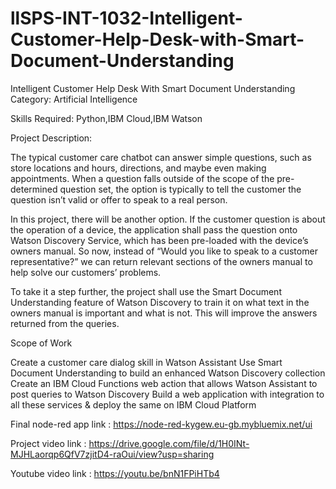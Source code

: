 # llSPS-INT-1032-Intelligent-Customer-Help-Desk-with-Smart-Document-Understanding

Intelligent Customer Help Desk With Smart Document Understanding
Category: Artificial Intelligence

Skills Required:
Python,IBM Cloud,IBM Watson

Project Description:

The typical customer care chatbot can answer simple questions, such as store locations and hours, directions, and maybe even making appointments. When a question falls outside of the scope of the pre-determined question set, the option is typically to tell the customer the question isn’t valid or offer to speak to a real person.

In this project, there will be another option. If the customer question is about the operation of a device, the application shall pass the question onto Watson Discovery Service, which has been pre-loaded with the device’s owners manual. So now, instead of “Would you like to speak to a customer representative?” we can return relevant sections of the owners manual to help solve our customers’ problems.

To take it a step further, the project shall use the Smart Document Understanding feature of Watson Discovery to train it on what text in the owners manual is important and what is not. This will improve the answers returned from the queries.

Scope of Work

Create a customer care dialog skill in Watson Assistant
Use Smart Document Understanding to build an enhanced Watson Discovery collection
Create an IBM Cloud Functions web action that allows Watson Assistant to post queries to Watson Discovery
Build a web application with integration to all these services & deploy the same on IBM Cloud Platform

Final node-red app link : https://node-red-kygew.eu-gb.mybluemix.net/ui

Project video link : https://drive.google.com/file/d/1H0INt-MJHLaorqp6QfV7zjitD4-raOui/view?usp=sharing

Youtube video link : https://youtu.be/bnN1FPiHTb4
